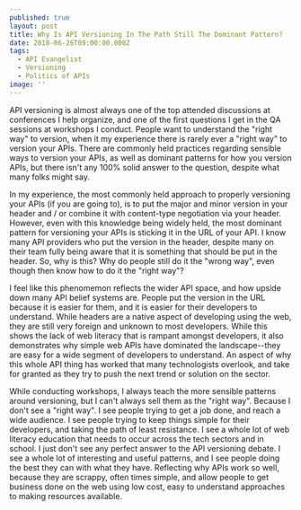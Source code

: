 ```yaml
---
published: true
layout: post
title: Why Is API Versioning In The Path Still The Dominant Pattern?
date: 2018-06-26T09:00:00.000Z
tags:
  - API Evangelist
  - Versioning
  - Politics of APIs
image: ''
---
```

API versioning is almost always one of the top attended discussions at conferences I help organize, and one of the first questions I get in the QA sessions at workshops I conduct. People want to understand the "right way" to version, when it my experience there is rarely ever a "right way" to version your APIs. There are commonly held practices regarding sensible ways to version your APIs, as well as dominant patterns for how you version APIs, but there isn't any 100% solid answer to the question, despite what many folks might say. 

In my experience, the most commonly held approach to properly versioning your APIs (if you are going to), is to put the major and minor version in your header and / or combine it with content-type negotiation via your header. However, even with this knowledge being widely held, the most dominant pattern for versioning your APIs is sticking it in the URL of your API. I know many API providers who put the version in the header, despite many on their team fully being aware that it is something that should be put in the header. So, why is this? Why do people still do it the "wrong way", even though then know how to do it the "right way"?

I feel like this phenomemon reflects the wider API space, and how upside down many API belief systems are. People put the version in the URL because it is easier for them, and it is easier for their developers to understand. While headers are a native aspect of developing using the web, they are still very foreign and unknown to most developers. While this shows the lack of web literacy that is rampant amongst developers, it also demonstrates why simple web APIs have dominated the landscape--they are easy for a wide segment of developers to understand. An aspect of why this whole API thing has worked that many technologists overlook, and take for granted as they try to push the next trend or solution on the sector.

While conducting workshops, I always teach the more sensible patterns around versioning, but I can't always sell them as the "right way". Because I don't see a "right way". I see people trying to get a job done, and reach a wide audience. I see people trying to keep things simple for their developers, and taking the path of least resistance. I see a whole lot of web literacy education that needs to occur across the tech sectors and in school. I just don't see any perfect answer to the API versioning debate. I see a whole lot of interesting and useful patterns, and I see people doing the best they can with what they have. Reflecting why APIs work so well, because they are scrappy, often times simple, and allow people to get business done on the web using low cost, easy to understand approaches to making resources available.

